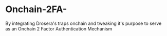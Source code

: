 # Onchain-2FA-
By integrating Drosera's traps onchain and tweaking it's purpose to serve as an Onchain 2 Factor Authentication Mechanism
